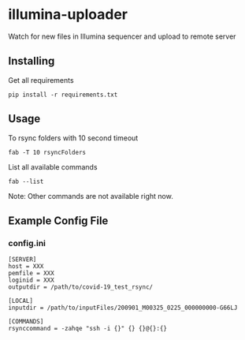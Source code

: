 # illumina-uploader
Watch for new files in Illumina sequencer and upload to remote server

## Installing
Get all requirements
```
pip install -r requirements.txt
```
## Usage
To rsync folders with 10 second timeout
```
fab -T 10 rsyncFolders
```

List all available commands
```
fab --list
```

Note: Other commands are not available right now.

## Example Config File

### config.ini

```
[SERVER]
host = XXX
pemfile = XXX
loginid = XXX
outputdir = /path/to/covid-19_test_rsync/

[LOCAL]
inputdir = /path/to/inputFiles/200901_M00325_0225_000000000-G66LJ

[COMMANDS]
rsynccommand = -zahqe "ssh -i {}" {} {}@{}:{}
```
